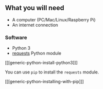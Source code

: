 ## What you will need

- A computer (PC/Mac/Linux/Raspberry Pi)
- An internet connection

### Software

- Python 3
- [requests](http://docs.python-requests.org) Python module

[[[generic-python-install-python3]]]

You can use `pip` to install the `requests` module.

[[[generic-python-installing-with-pip]]]

